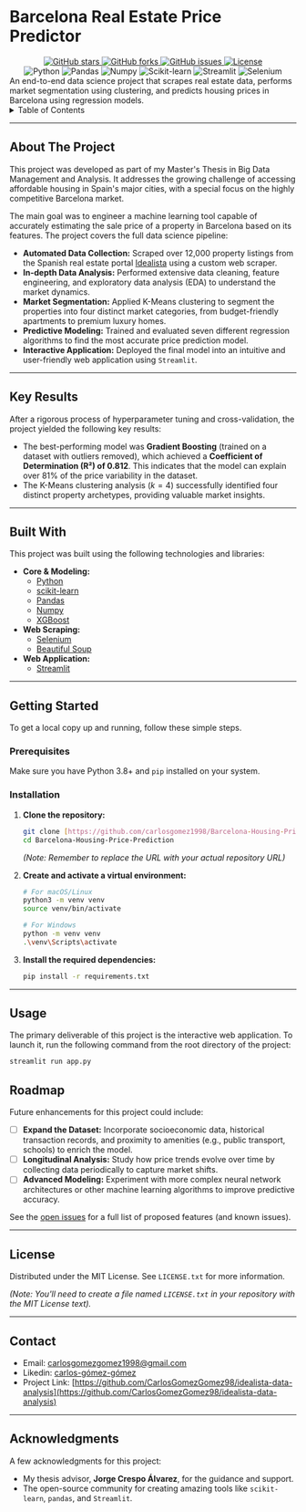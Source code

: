 # Barcelona Real Estate Price Predictor
<div align="center">
<!-- GitHub Stats -->
<a href="https://github.com/CarlosGomezGomez98/idealista-data-analysis">
    <img src="https://img.shields.io/github/stars/CarlosGomezGomez98/idealista-data-analysis?style=flat-square" alt="GitHub stars">
</a>
<a href="https://github.com/CarlosGomezGomez98/idealista-data-analysis/fork">
    <img src="https://img.shields.io/github/forks/CarlosGomezGomez98/idealista-data-analysis?style=flat-square" alt="GitHub forks">
</a>
<a href="https://github.com/CarlosGomezGomez98/idealista-data-analysis/issues">
    <img src="https://img.shields.io/github/issues/CarlosGomezGomez98/idealista-data-analysis?style=flat-square" alt="GitHub issues">
</a>
<a href="https://github.com/CarlosGomezGomez98/idealista-data-analysis/blob/main/LICENSE.txt">
     <img src="https://img.shields.io/badge/License-MIT-yellow?style=flat-square" alt="License">
</a>
    
</div>

<div align="center">
<!-- Technologies -->
<img src="https://img.shields.io/badge/Python-3776AB?style=flat-square&logo=python&logoColor=white" alt="Python">
<img src="https://img.shields.io/badge/Pandas-150458?style=flat-square&logo=pandas&logoColor=white" alt="Pandas">
<img src="https://img.shields.io/badge/Numpy-013243?style=flat-square&logo=numpy&logoColor=white" alt="Numpy">
<img src="https://img.shields.io/badge/scikit--learn-F7931E?style=flat-square&logo=scikit-learn&logoColor=white" alt="Scikit-learn">
<img src="https://img.shields.io/badge/Streamlit-FF4B4B?style=flat-square&logo=Streamlit&logoColor=white" alt="Streamlit">
<img src="https://img.shields.io/badge/Selenium-43B02A?style=flat-square&logo=selenium&logoColor=white" alt="Selenium">

</div>
An end-to-end data science project that scrapes real estate data, performs market segmentation using clustering, and predicts housing prices in Barcelona using regression models.

<details>
  <summary>Table of Contents</summary>
  <ol>
    <li><a href="#about-the-project">About The Project</a></li>
    <li><a href="#key-results">Key Results</a></li>
    <li><a href="#built-with">Built With</a></li>
    <li><a href="#getting-started">Getting Started</a></li>
    <li><a href="#usage">Usage</a></li>
    <li><a href="#roadmap">Roadmap</a></li>
    <li><a href="#license">License</a></li>
    <li><a href="#contact">Contact</a></li>
    <li><a href="#acknowledgments">Acknowledgments</a></li>
  </ol>
</details>

---

## About The Project

This project was developed as part of my Master's Thesis in Big Data Management and Analysis. It addresses the growing challenge of accessing affordable housing in Spain's major cities, with a special focus on the highly competitive Barcelona market.

The main goal was to engineer a machine learning tool capable of accurately estimating the sale price of a property in Barcelona based on its features. The project covers the full data science pipeline:

* **Automated Data Collection:** Scraped over 12,000 property listings from the Spanish real estate portal [Idealista](https://www.idealista.com) using a custom web scraper.
* **In-depth Data Analysis:** Performed extensive data cleaning, feature engineering, and exploratory data analysis (EDA) to understand the market dynamics.
* **Market Segmentation:** Applied K-Means clustering to segment the properties into four distinct market categories, from budget-friendly apartments to premium luxury homes.
* **Predictive Modeling:** Trained and evaluated seven different regression algorithms to find the most accurate price prediction model.
* **Interactive Application:** Deployed the final model into an intuitive and user-friendly web application using `Streamlit`.

---

## Key Results

After a rigorous process of hyperparameter tuning and cross-validation, the project yielded the following key results:

* The best-performing model was **Gradient Boosting** (trained on a dataset with outliers removed), which achieved a **Coefficient of Determination (R²) of 0.812**. This indicates that the model can explain over 81% of the price variability in the dataset.
* The K-Means clustering analysis ($k=4$) successfully identified four distinct property archetypes, providing valuable market insights.

---

## Built With

This project was built using the following technologies and libraries:

* **Core & Modeling:**
    * [Python](https://www.python.org)
    * [scikit-learn](https://scikit-learn.org/stable/)
    * [Pandas](https://pandas.pydata.org)
    * [Numpy](https://numpy.org)
    * [XGBoost](https://xgboost.readthedocs.io/en/stable/index.html#)
* **Web Scraping:**
    * [Selenium](https://www.selenium.dev)
    * [Beautiful Soup](https://www.crummy.com/software/BeautifulSoup/bs4/doc/)
* **Web Application:**
    * [Streamlit](https://streamlit.io)

---

## Getting Started

To get a local copy up and running, follow these simple steps.

### Prerequisites

Make sure you have Python 3.8+ and `pip` installed on your system.

### Installation

1.  **Clone the repository:**
    ```sh
    git clone [https://github.com/carlosgomez1998/Barcelona-Housing-Price-Prediction.git](https://github.com/carlosgomez1998/Barcelona-Housing-Price-Prediction.git)
    cd Barcelona-Housing-Price-Prediction
    ```
    *(Note: Remember to replace the URL with your actual repository URL)*

2.  **Create and activate a virtual environment:**
    ```sh
    # For macOS/Linux
    python3 -m venv venv
    source venv/bin/activate

    # For Windows
    python -m venv venv
    .\venv\Scripts\activate
    ```

3.  **Install the required dependencies:**
    ```sh
    pip install -r requirements.txt
    ```
---
##  Usage

The primary deliverable of this project is the interactive web application. To launch it, run the following command from the root directory of the project:

```sh
streamlit run app.py
```


## Roadmap

Future enhancements for this project could include:

* [ ] **Expand the Dataset:** Incorporate socioeconomic data, historical transaction records, and proximity to amenities (e.g., public transport, schools) to enrich the model.
* [ ] **Longitudinal Analysis:** Study how price trends evolve over time by collecting data periodically to capture market shifts.
* [ ] **Advanced Modeling:** Experiment with more complex neural network architectures or other machine learning algorithms to improve predictive accuracy.

See the [open issues](https://github.com/CarlosGomezGomez98/idealista-data-analysis/issues) for a full list of proposed features (and known issues).

---

## License

Distributed under the MIT License. See `LICENSE.txt` for more information.

*(Note: You'll need to create a file named `LICENSE.txt` in your repository with the MIT License text).*


---

## Contact


* Email: [carlosgomezgomez1998@gmail.com](mailto:carlosgomezgomez1998@gmail.com)
* Likedin: [carlos-gómez-gómez](https://www.linkedin.com/in/carlos-gómez-gómez-a91961185/)
* Project Link: [https://github.com/CarlosGomezGomez98/idealista-data-analysis](https://github.com/CarlosGomezGomez98/idealista-data-analysis)


---

## Acknowledgments

A few acknowledgments for this project:

* My thesis advisor, **Jorge Crespo Álvarez**, for the guidance and support.
* The open-source community for creating amazing tools like `scikit-learn`, `pandas`, and `Streamlit`.

